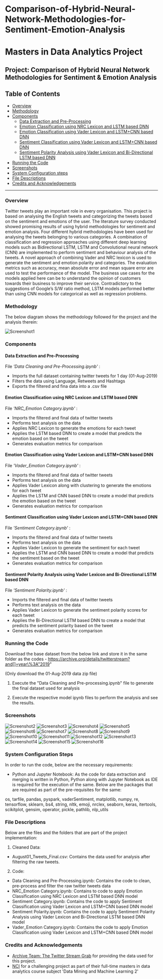 # Comparison-of-Hybrid-Neural-Network-Methodologies-for-Sentiment-Emotion-Analysis

# Masters in Data Analytics Project

## Project: Comparison of Hybrid Neural Network Methodologies for Sentiment & Emotion Analysis

## Table of Contents

- [Overview](#overview)
- [Methodology](#method)
- [Components](#components)
  - [Data Extraction and Pre-Processing](#data)
  - [Emotion Classification using NRC Lexicon and LSTM based DNN](#emotionnrclstm)
  - [Emotion Classification using Vader Lexicon and LSTM+CNN based DNN](#emotionvaderlstmcnn)
  - [Sentiment Classification using Vader Lexicon and LSTM+CNN based DNN](#sentimentvaderlstmcnn)
  - [Sentiment Polarity Analysis using Vader Lexicon and Bi-Directional LSTM based DNN](#sentimentvaderbilstm)
- [Running the Code](#running)
- [Screenshots](#screenshots)
- [System Configuration steps](#config)
- [File Descriptions](#files)
- [Credits and Acknowledgements](#credits)

***

<a id='overview'></a>

### Overview
Twitter tweets play an important role in every organisation. This project is based on analysing the English tweets and categorizing the tweets based on the sentiment and emotions of the user. The literature survey conducted showed promising results of using hybrid methodologies for sentiment and emotion analysis. Four different hybrid methodologies have been used for analysing the tweets belonging to various categories. A combination of classification and regression approaches using different deep learning models such as Bidirectional LSTM, LSTM and Convolutional neural network (CNN) are implemented to perform sentiment and behaviour analysis of the tweets. A novel approach of combining Vader and NRC lexicon is used to generate the sentiment and emotion polarity and categories. The evaluation metrics such as accuracy, mean absolute error and mean square error are used to test the performance of the model.  The business use cases for the models applied here can be to understand the opinion of customers towards their business to improve their service. Contradictory to the suggestions of Google’s S/W ratio method, LSTM models performed better than using CNN models for categorical as well as regression problems.

<a id='method'></a>

### Methodology

The below diagram shows the methodology followed for the project and the analysis therein:

![Screenshot1](/images/method.png)

<a id='components'></a>

### Components

<a id='data'></a>

#### Data Extraction and Pre-Processing
File _'Data Cleaning and Pre-Processing.ipynb'_ :

- Imports the full dataset containing twitter tweets for 1 day (01-Aug-2019)
- Filters the data using Language, Retweets and Hashtags
- Exports the filtered and fina data into a .csv file

<a id='emotionnrclstm'></a>

#### Emotion Classification using NRC Lexicon and LSTM based DNN
File _'NRC_Emotion Category.ipynb'_ :

- Imports the filtered and final data of twitter tweets
- Performs text analysis on the data
- Applies NRC Lexicon to generate the emotions for each tweet
- Applies the LSTM based DNN to create a model that predicts the emotion based on the tweet
- Generates evaluation metrics for comparison

<a id='emotionvaderlstmcnn'></a>

#### Emotion Classification using Vader Lexicon and LSTM+CNN based DNN
File _'Vader_Emotion Category.ipynb'_ :

- Imports the filtered and final data of twitter tweets
- Performs text analysis on the data
- Applies Vader Lexicon along with clustering to generate the emotions for each tweet
- Applies the LSTM and CNN based DNN to create a model that predicts the emotion based on the tweet
- Generates evaluation metrics for comparison

<a id='sentimentvaderlstmcnn'></a>

#### Sentiment Classification using Vader Lexicon and LSTM+CNN based DNN
File _'Sentiment Category.ipynb'_ :

- Imports the filtered and final data of twitter tweets
- Performs text analysis on the data
- Applies Vader Lexicon to generate the sentiment for each tweet
- Applies the LSTM and CNN based DNN to create a model that predicts the sentiment based on the tweet
- Generates evaluation metrics for comparison

<a id='sentimentvaderbilstm'></a>

#### Sentiment Polarity Analysis using Vader Lexicon and Bi-Directional LSTM based DNN
File _'Sentiment Polarity.ipynb'_ :

- Imports the filtered and final data of twitter tweets
- Performs text analysis on the data
- Applies Vader Lexicon to generate the sentiment polarity scores for each tweet
- Applies the Bi-Directional LSTM based DNN to create a model that predicts the sentiment polarity based on the tweet
- Generates evaluation metrics for comparison

<a id='running'></a>

### Running the Code

Download the base dataset from the below link and store it in the same folder as the codes - 
https://archive.org/details/twitterstream?and[]=year\%3A"2019"

(Only download the 01-Aug-2019 data zip file)

1) Execute the "Data Cleaning and Pre-processing.ipynb" file to generate the final dataset used for analysis

2) Execute the respective model ipynb files to perform the analysis and see the results.

<a id='screenshots'></a>

### Screenshots

![Screenshot2](/images/isw_loss.png)
![Screenshot3](/images/isw_mae.png)
![Screenshot4](/images/ram_accuracy.png)
![Screenshot5](/images/ram_conf_matr.png)
![Screenshot6](/images/ram_loss.png)
![Screenshot7](/images/ram_postcls.png)
![Screenshot8](/images/ram_precls.png)
![Screenshot9](/images/san_accuracy.png)
![Screenshot10](/images/san_cat_post.png)
![Screenshot11](/images/san_cat_pre.png)
![Screenshot12](/images/san_conf.png)
![Screenshot13](/images/san_wrdcld.png)
![Screenshot14](/images/shr_accuracy.png)
![Screenshot15](/images/shr_conf.png)
![Screenshot16](/images/shr_loss.png)

<a id='config'></a>

### System Configuration Steps

In order to run the code, below are the necessary requirements:

- Python and Jupyter Notebook: As the code for data extraction and merging is written in Python, Python along with Jupyter Notebook as IDE is required for the execution of the same. Below are the packages that are required as part of the pre-requisites for the same:

os, tarfile, pandas, pyspark, vaderSentiment, matplotlib, numpy, re, tensorflow, sklearn, bs4, string, nltk, emoji, nrclex, seaborn, keras, itertools, scikitplot, gensim, operator, pickle, pathlib, nlp_utils

<a id='files'></a>

### File Descriptions

Below are the files and the folders that are part of the project implementation:

1. Cleaned Data:
- August01_Tweets_Final.csv: Contains the data used for analysis after filtering the raw tweets.

2. Code:
- Data Cleaning and Pre-Processing.ipynb: Contains the code to clean, pre-process and filter the raw twitter tweets data
- NRC_Emotion Category.ipynb: Contains to code to apply Emotion Classification using NRC Lexicon and LSTM based DNN model
- Sentiment Category.ipynb: Contains the code to apply Sentiment Classification using Vader Lexicon and LSTM+CNN based DNN model
- Sentiment Polarity.ipynb: Contains the code to apply Sentiment Polarity Analysis using Vader Lexicon and Bi-Directional LSTM based DNN model
- Vader_Emotion Category.ipynb: Contains the code to apply Emotion Classification using Vader Lexicon and LSTM+CNN based DNN model

### Credits and Acknowledgements

* [Archive Team: The Twitter Stream Grab](https://archive.org/details/twitterstream?and[]=year\%3A%222019%22) for providing the data used for this project.
* [NCI](https://www.ncirl.ie/) for a challenging project as part of their full-time masters in data analytics course subject 'Data Mining and Machine Learning 2'
